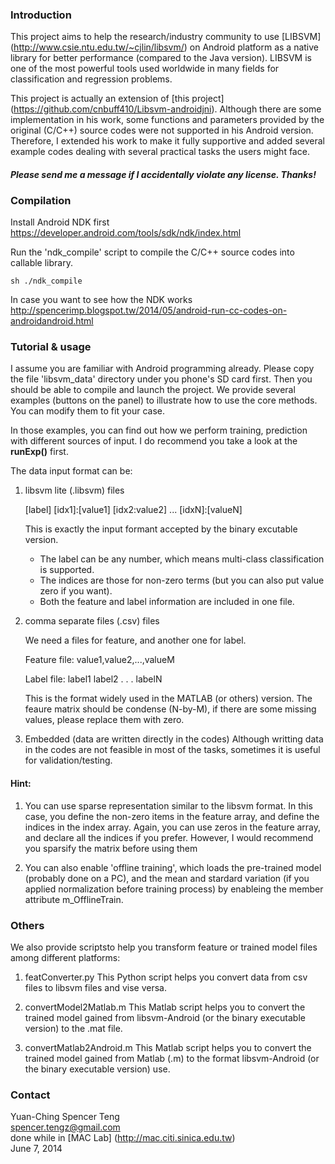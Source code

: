 ### Introduction

This project aims to help the research/industry community to use [LIBSVM] (http://www.csie.ntu.edu.tw/~cjlin/libsvm/) on Android platform as a native library for better performance (compared to the Java version).  LIBSVM is one of the most powerful tools used worldwide in many fields for classification and regression problems.

This project is actually an extension of [this project] (https://github.com/cnbuff410/Libsvm-androidjni).  Although there are some implementation in his work, some functions and parameters provided by the original (C/C++) source codes were not supported in his Android version.  Therefore, I extended his work to make it fully supportive and added several example codes dealing with several practical tasks the users might face.

#### *Please send me a message if I accidentally violate any license.  Thanks!*

### Compilation

Install Android NDK first  
https://developer.android.com/tools/sdk/ndk/index.html


Run the 'ndk_compile' script to compile the C/C++ source codes into callable library.

`sh ./ndk_compile`


In case you want to see how the NDK works  
http://spencerimp.blogspot.tw/2014/05/android-run-cc-codes-on-androidandroid.html

### Tutorial & usage
I assume you are familiar with Android programming already.  Please copy the file 'libsvm_data' directory under you phone's SD card first.  Then you should be able to compile and launch the project. We provide several examples (buttons on the panel) to illustrate how to use the core methods.  You can modify them to fit your case.

In those examples, you can find out how we perform training, prediction with different sources of input.  I do recommend you take a look at the **runExp()**
first.

The data input format can be:

1. libsvm lite (.libsvm) files
 
    [label] [idx1]:[value1] [idx2:value2] ... [idxN]:[valueN]

    This is exactly the input formant accepted by the binary excutable version. 
    
    * The label can be any number, which means multi-class classification is supported. 
    * The indices are those for non-zero terms (but you can also put value zero if you want).
    * Both the feature and label information are included in one file.


2. comma separate files (.csv) files

    We need a files for feature, and another one for label.

    Feature file:
    value1,value2,...,valueM

    Label file:
    label1
    label2
    .
    .
    .
    labelN

    This is the format widely used in the MATLAB (or others) version.  The feaure matrix should be condense (N-by-M), if there are some missing values, please replace them with zero.

3. Embedded (data are written directly in the codes)
    Although writting data in the codes are not feasible in most of the tasks, sometimes it is useful for validation/testing.

#### Hint:

1. You can use sparse representation similar to the libsvm format.  In this case, you define the non-zero items in the feature array, and define the indices in the index array.  Again, you can use zeros in the feature array, and declare all the indices if you prefer.  However, I would recommend you sparsify the matrix before using them

2. You can also enable 'offline training', which loads the pre-trained model (probably done on a PC), and the mean and stardard variation (if you applied normalization before training process) by enableing the member attribute m_OfflineTrain.

### Others
We also provide scriptsto help you transform feature or trained model files among different platforms:

1. featConverter.py
   This Python script helps you convert data from csv files to libsvm files and vise versa.

2. convertModel2Matlab.m
   This Matlab script helps you to convert the trained model gained from libsvm-Android (or the binary executable version) to the .mat file.

3. convertMatlab2Android.m
   This Matlab script helps you to convert the trained model gained from Matlab (.m) to the format libsvm-Android (or the binary executable version) use.

### Contact

Yuan-Ching Spencer Teng  
spencer.tengz@gmail.com  
done while in [MAC Lab] (http://mac.citi.sinica.edu.tw)   
June 7, 2014


